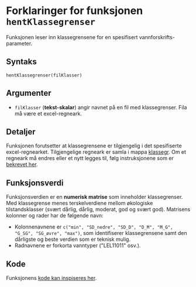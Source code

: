 # Forklaringer for funksjonen `hentKlassegrenser`

Funksjonen leser inn klassegrensene for en spesifisert vannforskrifts-parameter.


## Syntaks

```{r}
hentKlassegrenser(filKlasser)
```


## Argumenter

* `filKlasser` (**tekst-skalar**) angir navnet på en fil med klassegrenser. Fila må være et excel-regneark.


## Detaljer

Funksjonen forutsetter at klassegrensene er tilgjengelig i det spesifiserte excel-regnearket.
Tilgjengelige regneark er samla i mappa [klassegr](../klassegr/).
Om et regneark må endres eller et nytt legges til, følg instruksjonene som er [bekrevet her](param.md#hvordan-flere-vannforskriftsparametere-kan-gjøres-klar-til-bruk).


## Funksjonsverdi

Funksjonsverdien er en **numerisk matrise** som inneholder klassegrenser.
Med klassegrense menes terskelverdiene mellom økologiske tilstandsklasser (svært dårlig, dårlig, moderat, god og svært god).
Matrisens kolonner og rader har de følgende navn:

- Kolonnenavnene er `c("min", "SD_nedre", "SD_D", "D_M", "M_G", "G_SG", "SG_øvre", "max")`, som identifiserer klassegrensene samt den dårligste og beste verdien som er teknisk mulig.
- Radnavnene er forkorta vanntyper ("LEL11011" osv.).


## Kode

Funksjonens [kode kan inspiseres her](../R/hentKlassegrenser.R).


